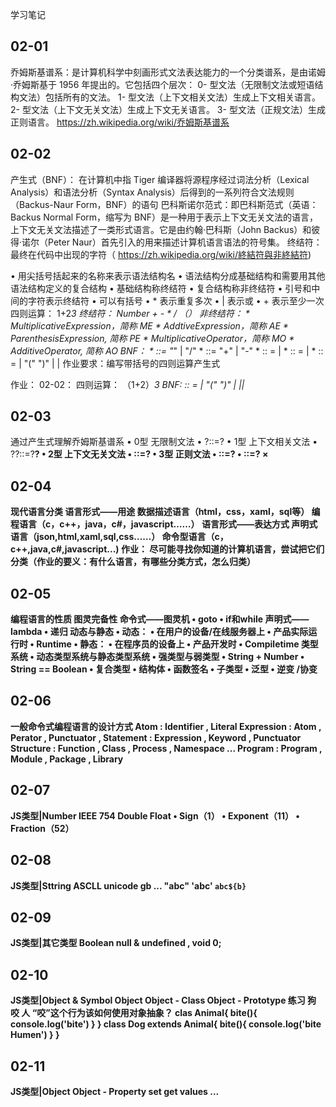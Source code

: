 学习笔记
## 02-01
乔姆斯基谱系：是计算机科学中刻画形式文法表达能力的一个分类谱系，是由诺姆·乔姆斯基于 1956 年提出的。它包括四个层次：
    0- 型文法（无限制文法或短语结构文法）包括所有的文法。
    1- 型文法（上下文相关文法）生成上下文相关语言。
    2- 型文法（上下文无关文法）生成上下文无关语言。
    3- 型文法（正规文法）生成正则语言。
https://zh.wikipedia.org/wiki/乔姆斯基谱系

## 02-02
产生式（BNF）： 在计算机中指 Tiger 编译器将源程序经过词法分析（Lexical Analysis）和语法分析（Syntax Analysis）后得到的一系列符合文法规则（Backus-Naur Form，BNF）的语句
巴科斯诺尔范式：即巴科斯范式（英语：Backus Normal Form，缩写为 BNF）是一种用于表示上下文无关文法的语言，上下文无关文法描述了一类形式语言。它是由约翰·巴科斯（John Backus）和彼得·诺尔（Peter Naur）首先引入的用来描述计算机语言语法的符号集。
终结符： 最终在代码中出现的字符（ https://zh.wikipedia.org/wiki/終結符與非終結符)

• 用尖括号括起来的名称来表示语法结构名
• 语法结构分成基础结构和需要用其他语法结构定义的复合结构
    • 基础结构称终结符
    • 复合结构称非终结符
• 引号和中间的字符表示终结符
• 可以有括号
• * 表示重复多次
• | 表示或
• + 表示至少一次
四则运算：
    1+2*3
终结符：
    Number
    + - * / （）
非终结符：
    * MultiplicativeExpression，简称 ME
    * AddtiveExpression，简称 AE
    * ParenthesisExpression, 简称 PE
    * MultiplicativeOperator，简称 MO
    * AdditiveOperator, 简称 AO
BNF：
    * <MO>::= "*" | "/"
    * <AO>::= "+" | "-"
    * <ME>:: = <Number> | <ME> <MO> <ME>
    * <AE>:: = <ME> | <AE> <AO> <ME>
    * <PE>:: = <AE> | "(" <PE> ")" | <PE><MO><PE>|<PE><AO><PE>
作业要求：编写带括号的四则运算产生式

作业：
02-02：
四则运算：
（1+2）*3 
BNF: 
<PE>:: = <AE> | "(" <PE> ")" | <PE><MO><PE>|<PE><AO><PE>|<ME>*<Number>

## 02-03
通过产生式理解乔姆斯基谱系
• 0型 无限制文法
• ?::=?
• 1型 上下文相关文法
• ?<A>?::=?<B>? • 2型 上下文无关文法
• <A>::=?
• 3型 正则文法
• <A>::=<A>?
• <A>::=?<A> ×

## 02-04
现代语言分类
语言形式——用途
    数据描述语言（html，css，xaml，sql等）
    编程语言（c，c++，java，c#，javascript……）
语言形式——表达方式
    声明式语言（json,html,xaml,sql,css……）
    命令型语言（c，c++,java,c#,javascript...)
作业：
尽可能寻找你知道的计算机语言，尝试把它们分类（作业的要义：有什么语言，有哪些分类方式，怎么归类）


## 02-05
编程语言的性质
图灵完备性
    命令式——图灵机
    • goto
    • if和while
    声明式——lambda
    • 递归
动态与静态
• 动态： • 在用户的设备/在线服务器上
    • 产品实际运行时
    • Runtime
• 静态： 
    • 在程序员的设备上
    • 产品开发时
    • Compiletime
类型系统
• 动态类型系统与静态类型系统
• 强类型与弱类型
    • String + Number
    • String == Boolean
• 复合类型
    • 结构体
    • 函数签名
• 子类型
• 泛型
    • 逆变 /协变

## 02-06
一般命令式编程语言的设计方式
Atom : Identifier , Literal
Expression : Atom , Perator , Punctuator ,
Statement : Expression , Keyword , Punctuator
Structure : Function , Class , Process , Namespace ...
Program : Program , Module , Package , Library

## 02-07
JS类型|Number
IEEE 754 Double Float
    • Sign（1） 
    • Exponent（11） 
    • Fraction（52）

## 02-08
JS类型|Sttring
ASCLL
unicode
gb ...
"abc"
'abc'
`abc${b}`

## 02-09
JS类型|其它类型
Boolean
null & undefined , void 0;


## 02-10
JS类型|Object & Symbol
Object
Object - Class
Object - Prototype
练习
狗 咬 人 
“咬”这个行为该如何使用对象抽象？
clas Animal{
    bite(){
        console.log('bite')
    }
}
class Dog extends Animal{
    bite(){
        console.log('bite Humen')
    }
}

## 02-11
JS类型|Object
Object - Property
set get values ...